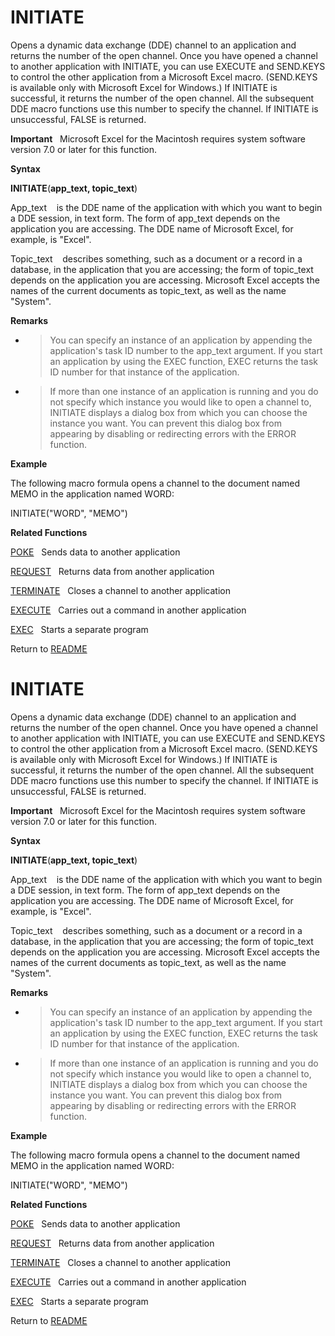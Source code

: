 # INITIATE

Opens a dynamic data exchange (DDE) channel to an application and
returns the number of the open channel. Once you have opened a channel
to another application with INITIATE, you can use EXECUTE and SEND.KEYS
to control the other application from a Microsoft Excel macro.
(SEND.KEYS is available only with Microsoft Excel for Windows.) If
INITIATE is successful, it returns the number of the open channel. All
the subsequent DDE macro functions use this number to specify the
channel. If INITIATE is unsuccessful, FALSE is returned.

**Important**&nbsp;&nbsp;&nbsp;Microsoft Excel for the Macintosh
requires system software version 7.0 or later for this function.

**Syntax**

**INITIATE**(**app\_text, topic\_text**)

App\_text&nbsp;&nbsp;&nbsp;&nbsp;is the DDE name of the application with
which you want to begin a DDE session, in text form. The form of
app\_text depends on the application you are accessing. The DDE name of
Microsoft Excel, for example, is "Excel".

Topic\_text&nbsp;&nbsp;&nbsp;&nbsp;describes something, such as a
document or a record in a database, in the application that you are
accessing; the form of topic\_text depends on the application you are
accessing. Microsoft Excel accepts the names of the current documents as
topic\_text, as well as the name "System".

**Remarks**

  - > You can specify an instance of an application by appending the
    > application's task ID number to the app\_text argument. If you
    > start an application by using the EXEC function, EXEC returns the
    > task ID number for that instance of the application.

  - > If more than one instance of an application is running and you do
    > not specify which instance you would like to open a channel to,
    > INITIATE displays a dialog box from which you can choose the
    > instance you want. You can prevent this dialog box from appearing
    > by disabling or redirecting errors with the ERROR function.


**Example**

The following macro formula opens a channel to the document named MEMO
in the application named WORD:

INITIATE("WORD", "MEMO")

**Related Functions**

[POKE](POKE.md)&nbsp;&nbsp;&nbsp;Sends data to another application

[REQUEST](REQUEST.md)&nbsp;&nbsp;&nbsp;Returns data from another application

[TERMINATE](TERMINATE.md)&nbsp;&nbsp;&nbsp;Closes a channel to another application

[EXECUTE](EXECUTE.md)&nbsp;&nbsp;&nbsp;Carries out a command in another application

[EXEC](EXEC.md)&nbsp;&nbsp;&nbsp;Starts a separate program



Return to [README](README.md#I)

# INITIATE

Opens a dynamic data exchange (DDE) channel to an application and
returns the number of the open channel. Once you have opened a channel
to another application with INITIATE, you can use EXECUTE and SEND.KEYS
to control the other application from a Microsoft Excel macro.
(SEND.KEYS is available only with Microsoft Excel for Windows.) If
INITIATE is successful, it returns the number of the open channel. All
the subsequent DDE macro functions use this number to specify the
channel. If INITIATE is unsuccessful, FALSE is returned.

**Important**&nbsp;&nbsp;&nbsp;Microsoft Excel for the Macintosh
requires system software version 7.0 or later for this function.

**Syntax**

**INITIATE**(**app\_text, topic\_text**)

App\_text&nbsp;&nbsp;&nbsp;&nbsp;is the DDE name of the application with
which you want to begin a DDE session, in text form. The form of
app\_text depends on the application you are accessing. The DDE name of
Microsoft Excel, for example, is "Excel".

Topic\_text&nbsp;&nbsp;&nbsp;&nbsp;describes something, such as a
document or a record in a database, in the application that you are
accessing; the form of topic\_text depends on the application you are
accessing. Microsoft Excel accepts the names of the current documents as
topic\_text, as well as the name "System".

**Remarks**

  - > You can specify an instance of an application by appending the
    > application's task ID number to the app\_text argument. If you
    > start an application by using the EXEC function, EXEC returns the
    > task ID number for that instance of the application.

  - > If more than one instance of an application is running and you do
    > not specify which instance you would like to open a channel to,
    > INITIATE displays a dialog box from which you can choose the
    > instance you want. You can prevent this dialog box from appearing
    > by disabling or redirecting errors with the ERROR function.


**Example**

The following macro formula opens a channel to the document named MEMO
in the application named WORD:

INITIATE("WORD", "MEMO")

**Related Functions**

[POKE](POKE.md)&nbsp;&nbsp;&nbsp;Sends data to another application

[REQUEST](REQUEST.md)&nbsp;&nbsp;&nbsp;Returns data from another application

[TERMINATE](TERMINATE.md)&nbsp;&nbsp;&nbsp;Closes a channel to another application

[EXECUTE](EXECUTE.md)&nbsp;&nbsp;&nbsp;Carries out a command in another application

[EXEC](EXEC.md)&nbsp;&nbsp;&nbsp;Starts a separate program



Return to [README](README.md#I)


